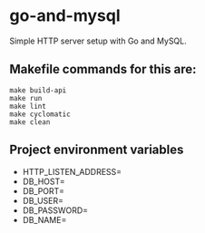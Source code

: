 # go-and-mysql
Simple HTTP server setup with Go and MySQL.

## Makefile commands for this are:
```
make build-api
make run
make lint
make cyclomatic 
make clean
```

## Project environment variables
- HTTP_LISTEN_ADDRESS=
- DB_HOST=
- DB_PORT=
- DB_USER=
- DB_PASSWORD=
- DB_NAME=

